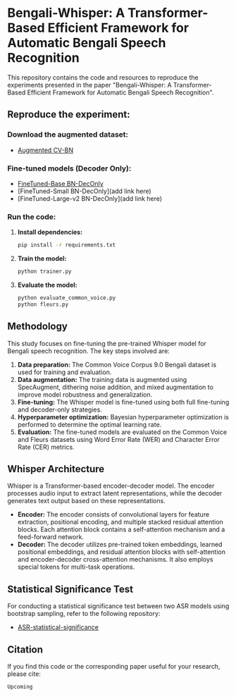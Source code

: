 # Bengali-Whisper: A Transformer-Based Efficient Framework for Automatic Bengali Speech Recognition

This repository contains the code and resources to reproduce the experiments presented in the paper "Bengali-Whisper: A Transformer-Based Efficient Framework for Automatic Bengali Speech Recognition".

## Reproduce the experiment:

### Download the augmented dataset:

*   [Augmented CV-BN](https://huggingface.co/datasets/emon-j/Bengali-Whisper_CV9_Augmented)

### Fine-tuned models (Decoder Only):

*   [FineTuned-Base BN-DecOnly](https://huggingface.co/emon-j/Bengali-Whisper-Base)
*   [FineTuned-Small BN-DecOnly](add link here)
*   [FineTuned-Large-v2 BN-DecOnly](add link here)

### Run the code:

1.  **Install dependencies:**
    ```bash
    pip install -r requirements.txt
    ```

2.  **Train the model:**
    ```bash
    python trainer.py 
    ```

3.  **Evaluate the model:**
    ```bash
    python evaluate_common_voice.py
    python fleurs.py
    ```

## Methodology

This study focuses on fine-tuning the pre-trained Whisper model for Bengali speech recognition. The key steps involved are:

1.  **Data preparation:**  The Common Voice Corpus 9.0 Bengali dataset is used for training and evaluation.
2.  **Data augmentation:**  The training data is augmented using SpecAugment, dithering noise addition, and mixed augmentation to improve model robustness and generalization.
3.  **Fine-tuning:**  The Whisper model is fine-tuned using both full fine-tuning and decoder-only strategies.
4.  **Hyperparameter optimization:**  Bayesian hyperparameter optimization is performed to determine the optimal learning rate.
5.  **Evaluation:**  The fine-tuned models are evaluated on the Common Voice and Fleurs datasets using Word Error Rate (WER) and Character Error Rate (CER) metrics.

## Whisper Architecture

Whisper is a Transformer-based encoder-decoder model. The encoder processes audio input to extract latent representations, while the decoder generates text output based on these representations.

*   **Encoder:**  The encoder consists of convolutional layers for feature extraction, positional encoding, and multiple stacked residual attention blocks. Each attention block contains a self-attention mechanism and a feed-forward network.
*   **Decoder:**  The decoder utilizes pre-trained token embeddings, learned positional embeddings, and residual attention blocks with self-attention and encoder-decoder cross-attention mechanisms. It also employs special tokens for multi-task operations.

## Statistical Significance Test

For conducting a statistical significance test between two ASR models using bootstrap sampling, refer to the following repository:

*   [ASR-statistical-significance](https://github.com/jakariaemon/ASR-statistical-significance-using-bootstrap-sampling)

## Citation

If you find this code or the corresponding paper useful for your research, please cite:
```
Upcoming 
``` 
